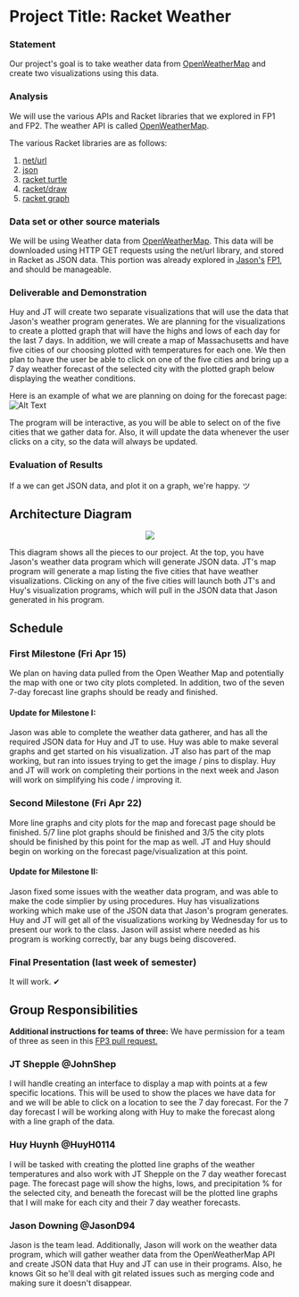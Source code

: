 # Project Title: Racket Weather

### Statement
Our project's goal is to take weather data from [OpenWeatherMap](http://openweathermap.org/) and create two visualizations using this data.

### Analysis
We will use the various APIs and Racket libraries that we explored in FP1 and FP2. The weather API is called [OpenWeatherMap](http://openweathermap.org/).

The various Racket libraries are as follows:

1. [net/url](https://docs.racket-lang.org/net/url.html)
2. [json](https://docs.racket-lang.org/json/)
3. [racket turtle](https://docs.racket-lang.org/racket_turtle/index.html)
4. [racket/draw](https://docs.racket-lang.org/draw/index.html)
5. [racket graph](https://stchang.github.io/graph/graph.html)

### Data set or other source materials
We will be using Weather data from [OpenWeatherMap](http://openweathermap.org/). This data will be downloaded using HTTP GET requests using the net/url library, and stored in Racket as JSON data. This portion was already explored in [Jason's](https://github.com/JasonD94) [FP1](https://github.com/JasonD94/FP1), and should be manageable.

### Deliverable and Demonstration
Huy and JT will create two separate visualizations that will use the data that Jason's weather program generates. We are planning for the visualizations to create a plotted graph that will have the highs and lows of each day for the last 7 days. In addition, we will create a map of Massachusetts and have five cities of our choosing plotted with temperatures for each one. We then plan to have the user be able to click on one of the five cities and bring up a 7 day weather forecast of the selected city with the plotted graph below displaying the weather conditions.

Here is an example of what we are planning on doing for the forecast page: ![Alt Text](https://github.com/oplS16projects/Racket-Weather/blob/master/Example.png)

The program will be interactive, as you will be able to select on of the five cities that we gather data for. Also, it will update the data whenever the user clicks on a city, so the data will always be updated.

### Evaluation of Results
If a we can get JSON data, and plot it on a graph, we're happy. ツ

## Architecture Diagram
<p align="center">
	<img src="https://github.com/oplS16projects/Racket-Weather/blob/master/Diagram.png">
<p>

This diagram shows all the pieces to our project. At the top, you have Jason's weather data program which will generate JSON data. JT's map program will generate a map listing the five cities that have weather visualizations. Clicking on any of the five cities will launch both JT's and Huy's visualization programs, which will pull in the JSON data that Jason generated in his program.

## Schedule

### First Milestone (Fri Apr 15)
We plan on having data pulled from the Open Weather Map and potentially the map with one or two city plots completed. In addition, two of the seven 7-day forecast line graphs should be ready and finished.

#### Update for Milestone I:
Jason was able to complete the weather data gatherer, and has all the required JSON data for Huy and JT to use. Huy was able to make several graphs and get started on his visualization. JT also has part of the map working, but ran into issues trying to get the image / pins to display. Huy and JT will work on completing their portions in the next week and Jason will work on simplifying his code / improving it.

### Second Milestone (Fri Apr 22)
More line graphs and city plots for the map and forecast page should be finished. 5/7 line plot graphs should be finished and 3/5 the city plots should be finished by this point for the map as well. JT and Huy should begin on working on the forecast page/visualization at this point.

#### Update for Milestone II:
Jason fixed some issues with the weather data program, and was able to make the code simplier by using procedures. Huy has visualizations working which make use of the JSON data that Jason's program generates. Huy and JT will get all of the visualizations working by Wednesday for us to present our work to the class. Jason will assist where needed as his program is working correctly, bar any bugs being discovered.

### Final Presentation (last week of semester)
It will work. ✔

## Group Responsibilities

**Additional instructions for teams of three:**
We have permission for a team of three as seen in this [FP3 pull request.](https://github.com/oplS16projects/FP3/pull/12)

### JT Shepple @JohnShep
I will handle creating an interface to display a map with points at a few specific locations. This will be used to show the places we have data for and we will be able to click on a location to see the 7 day forecast. For the 7 day forecast I will be working along with Huy to make the forecast along with a line graph of the data.

### Huy Huynh @HuyH0114
I will be tasked with creating the plotted line graphs of the weather temperatures and also work with JT Shepple on the 7 day weather forecast page. The forecast page will show the highs, lows, and precipitation % for the selected city, and beneath the forecast will be the plotted line graphs that I will make for each city and their 7 day weather forecasts.

### Jason Downing @JasonD94
Jason is the team lead. Additionally, Jason will work on the weather data program, which will gather weather data from the OpenWeatherMap API and create JSON data that Huy and JT can use in their programs. Also, he knows Git so he'll deal with git related issues such as merging code and making sure it doesn't disappear.
